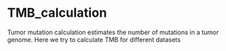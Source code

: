 # TMB_calculation
Tumor mutation calculation estimates the number of mutations in a tumor genome. Here we try to calculate TMB for different datasets
